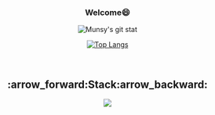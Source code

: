 <div align="center">
  <h3> Welcome😄 </h3>


![Munsy's git stat](https://github-readme-stats.vercel.app/api?username=MUNSY-eggrice&show_icons=true&theme=default)

[![Top Langs](https://github-readme-stats.vercel.app/api/top-langs/?username=MUNSY-eggrice&layout=compact)](https://github.com/anuraghazra/github-readme-stats)

<br>
 <h2> :arrow_forward:<strong>Stack</strong>:arrow_backward:</h2>
  <img src="https://img.shields.io/badge/HTML-E34F26?style=flat-square&logo=HTML5&logoColor=white"/>
</div>

